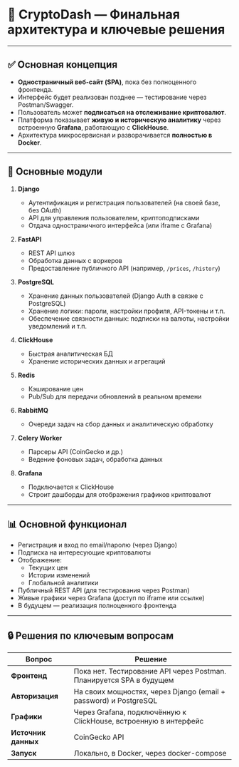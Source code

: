 
# 📘 CryptoDash — Финальная архитектура и ключевые решения

---

## ✅ Основная концепция

- **Одностраничный веб-сайт (SPA)**, пока без полноценного фронтенда.
- Интерфейс будет реализован позднее — тестирование через Postman/Swagger.
- Пользователь может **подписаться на отслеживание криптовалют**.
- Платформа показывает **живую и историческую аналитику** через встроенную **Grafana**, работающую с **ClickHouse**.
- Архитектура микросервисная и разворачивается **полностью в Docker**.

---

## 🧩 Основные модули

1. **Django**
   - Аутентификация и регистрация пользователей (на своей базе, без OAuth)
   - API для управления пользователем, криптоподписками
   - Отдача одностраничного интерфейса (или iframe с Grafana)

2. **FastAPI**
   - REST API шлюз
   - Обработка данных с воркеров
   - Предоставление публичного API (например, `/prices`, `/history`)

3. **PostgreSQL**
   - Хранение данных пользователей (Django Auth в связке с PostgreSQL)
   - Хранение логики: пароли, настройки профиля, API-токены и т.п.
   - Обеспечение связности данных: подписки на валюты, настройки уведомлений и т.п.

4. **ClickHouse**
   - Быстрая аналитическая БД
   - Хранение исторических данных и агрегаций

5. **Redis**
   - Кэширование цен
   - Pub/Sub для передачи обновлений в реальном времени

6. **RabbitMQ**
   - Очереди задач на сбор данных и аналитическую обработку

7. **Celery Worker**
   - Парсеры API (CoinGecko и др.)
   - Ведение фоновых задач, обработка данных

8. **Grafana**
   - Подключается к ClickHouse
   - Строит дашборды для отображения графиков криптовалют

---

## 📊 Основной функционал

- Регистрация и вход по email/паролю (через Django)
- Подписка на интересующие криптовалюты
- Отображение:
  - Текущих цен
  - Истории изменений
  - Глобальной аналитики
- Публичный REST API (для тестирования через Postman)
- Живые графики через Grafana (доступ по iframe или ссылке)
- В будущем — реализация полноценного фронтенда

---

## 🔒 Решения по ключевым вопросам

| Вопрос              | Решение                                                             |
|---------------------|---------------------------------------------------------------------|
| **Фронтенд**        | Пока нет. Тестирование API через Postman. Планируется SPA в будущем |
| **Авторизация**     | На своих мощностях, через Django (email + password) и PostgreSQL    |
| **Графики**         | Через Grafana, подключённую к ClickHouse, встроенную в интерфейс    |
| **Источник данных** | CoinGecko API                                                       |
| **Запуск**          | Локально, в Docker, через docker-compose                            |

